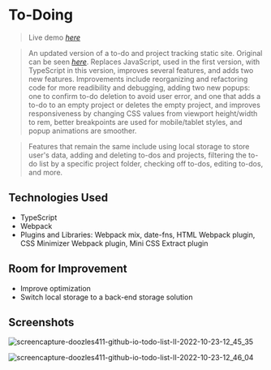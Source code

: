 # To-Doing
> Live demo [_here_](https://cynthem.github.io/todo-list-II/)

> An updated version of a to-do and project tracking static site. Original can be seen [_here_](https://github.com/cynthem/Todo-list). Replaces JavaScript, used in the first version, with TypeScript in this version, improves several features, and adds two new features. Improvements include reorganizing and refactoring code for more readibility and debugging, adding two new popups: one to confirm to-do deletion to avoid user error, and one that adds a to-do to an empty project or deletes the empty project, and improves responsiveness by changing CSS values from viewport height/width to rem, better breakpoints are used for mobile/tablet styles, and popup animations are smoother. 

> Features that remain the same include using local storage to store user's data, adding and deleting to-dos and projects, filtering the to-do list by a specific project folder, checking off to-dos, editing to-dos, and more.


## Technologies Used
- TypeScript
- Webpack
- Plugins and Libraries: Webpack mix, date-fns, HTML Webpack plugin, CSS Minimizer Webpack plugin, Mini CSS Extract plugin


## Room for Improvement
- Improve optimization
- Switch local storage to a back-end storage solution


## Screenshots
![screencapture-doozles411-github-io-todo-list-II-2022-10-23-12_45_35](https://user-images.githubusercontent.com/96557009/197414675-d25f5f66-b2ba-412f-8cb8-519b23a07129.png)

![screencapture-doozles411-github-io-todo-list-II-2022-10-23-12_46_04](https://user-images.githubusercontent.com/96557009/197414678-5376490b-54d7-4d4d-a15d-00e1357682fb.png)
